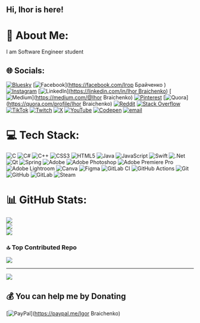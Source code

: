 ## Hi, Ihor is here!
# 💫 About Me:
I am Software Engineer student<br>


## 🌐 Socials:
[![Bluesky](https://img.shields.io/badge/bluesky-0285FF?style=for-the-badge&logo=bluesky&logoColor=%23FFFFFF)](https://bsky.app/profile/ihnore-ihor.bsky.social) [![Facebook](https://img.shields.io/badge/Facebook-%231877F2.svg?logo=Facebook&logoColor=white)](https://facebook.com/Ігор Брайченко ) [![Instagram](https://img.shields.io/badge/Instagram-%23E4405F.svg?logo=Instagram&logoColor=white)](https://instagram.com/igor_braichenko) [![LinkedIn](https://img.shields.io/badge/LinkedIn-%230077B5.svg?logo=linkedin&logoColor=white)][(https://linkedin.com/in/Ihor Braichenko](https://www.linkedin.com/in/ihorbraichenko/)) [![Medium](https://img.shields.io/badge/Medium-12100E?logo=medium&logoColor=white)](https://medium.com/@Ihor Braichenko) [![Pinterest](https://img.shields.io/badge/Pinterest-%23E60023.svg?logo=Pinterest&logoColor=white)](https://pinterest.com/igorbrajchenko) [![Quora](https://img.shields.io/badge/Quora-%23B92B27.svg?logo=Quora&logoColor=white)](https://quora.com/profile/Ihor Braichenko) [![Reddit](https://img.shields.io/badge/Reddit-%23FF4500.svg?logo=Reddit&logoColor=white)](https://reddit.com/user/u/Igor_Braichenko) [![Stack Overflow](https://img.shields.io/badge/-Stackoverflow-FE7A16?logo=stack-overflow&logoColor=white)](https://stackoverflow.com/users/Ihnore_Ihor) [![TikTok](https://img.shields.io/badge/TikTok-%23000000.svg?logo=TikTok&logoColor=white)](https://tiktok.com/@ihnore_ihor) [![Twitch](https://img.shields.io/badge/Twitch-%239146FF.svg?logo=Twitch&logoColor=white)](https://twitch.tv/Ihnore_Ihor) [![X](https://img.shields.io/badge/X-black.svg?logo=X&logoColor=white)](https://x.com/@igor_braichenko) [![YouTube](https://img.shields.io/badge/YouTube-%23FF0000.svg?logo=YouTube&logoColor=white)](https://youtube.com/@@IhnoreIhor) [![Codepen](https://img.shields.io/badge/Codepen-000000?logo=codepen&logoColor=white)](https://codepen.io/@ihor_braichenko) [![email](https://img.shields.io/badge/Email-D14836?logo=gmail&logoColor=white)](mailto:ihorbraichenko@gmail.com) 

# 💻 Tech Stack:
![C](https://img.shields.io/badge/c-%2300599C.svg?style=for-the-badge&logo=c&logoColor=white) ![C#](https://img.shields.io/badge/c%23-%23239120.svg?style=for-the-badge&logo=csharp&logoColor=white) ![C++](https://img.shields.io/badge/c++-%2300599C.svg?style=for-the-badge&logo=c%2B%2B&logoColor=white) ![CSS3](https://img.shields.io/badge/css3-%231572B6.svg?style=for-the-badge&logo=css3&logoColor=white) ![HTML5](https://img.shields.io/badge/html5-%23E34F26.svg?style=for-the-badge&logo=html5&logoColor=white) ![Java](https://img.shields.io/badge/java-%23ED8B00.svg?style=for-the-badge&logo=openjdk&logoColor=white) ![JavaScript](https://img.shields.io/badge/javascript-%23323330.svg?style=for-the-badge&logo=javascript&logoColor=%23F7DF1E) ![Swift](https://img.shields.io/badge/swift-F54A2A?style=for-the-badge&logo=swift&logoColor=white) ![.Net](https://img.shields.io/badge/.NET-5C2D91?style=for-the-badge&logo=.net&logoColor=white) ![Qt](https://img.shields.io/badge/Qt-%23217346.svg?style=for-the-badge&logo=Qt&logoColor=white) ![Spring](https://img.shields.io/badge/spring-%236DB33F.svg?style=for-the-badge&logo=spring&logoColor=white) ![Adobe](https://img.shields.io/badge/adobe-%23FF0000.svg?style=for-the-badge&logo=adobe&logoColor=white) ![Adobe Photoshop](https://img.shields.io/badge/adobe%20photoshop-%2331A8FF.svg?style=for-the-badge&logo=adobe%20photoshop&logoColor=white) ![Adobe Premiere Pro](https://img.shields.io/badge/Adobe%20Premiere%20Pro-9999FF.svg?style=for-the-badge&logo=Adobe%20Premiere%20Pro&logoColor=white) ![Adobe Lightroom](https://img.shields.io/badge/Adobe%20Lightroom-31A8FF.svg?style=for-the-badge&logo=Adobe%20Lightroom&logoColor=white) ![Canva](https://img.shields.io/badge/Canva-%2300C4CC.svg?style=for-the-badge&logo=Canva&logoColor=white) ![Figma](https://img.shields.io/badge/figma-%23F24E1E.svg?style=for-the-badge&logo=figma&logoColor=white) ![GitLab CI](https://img.shields.io/badge/gitlab%20CI-%23181717.svg?style=for-the-badge&logo=gitlab&logoColor=white) ![GitHub Actions](https://img.shields.io/badge/github%20actions-%232671E5.svg?style=for-the-badge&logo=githubactions&logoColor=white) ![Git](https://img.shields.io/badge/git-%23F05033.svg?style=for-the-badge&logo=git&logoColor=white) ![GitHub](https://img.shields.io/badge/github-%23121011.svg?style=for-the-badge&logo=github&logoColor=white) ![GitLab](https://img.shields.io/badge/gitlab-%23181717.svg?style=for-the-badge&logo=gitlab&logoColor=white) ![Steam](https://img.shields.io/badge/steam-%23000000.svg?style=for-the-badge&logo=steam&logoColor=white)
# 📊 GitHub Stats:
![](https://github-readme-stats.vercel.app/api?username=Ihnore-Ihor&theme=dark&hide_border=false&include_all_commits=false&count_private=false)<br/>
![](https://nirzak-streak-stats.vercel.app/?user=Ihnore-Ihor&theme=dark&hide_border=false)<br/>
![](https://github-readme-stats.vercel.app/api/top-langs/?username=Ihnore-Ihor&theme=dark&hide_border=false&include_all_commits=false&count_private=false&layout=compact)

### 🔝 Top Contributed Repo
![](https://github-contributor-stats.vercel.app/api?username=Ihnore-Ihor&limit=5&theme=dark&combine_all_yearly_contributions=true)

---
[![](https://visitcount.itsvg.in/api?id=Ihnore-Ihor&icon=0&color=1)](https://visitcount.itsvg.in)

  ## 💰 You can help me by Donating
  [![PayPal](https://img.shields.io/badge/PayPal-00457C?style=for-the-badge&logo=paypal&logoColor=white)](https://paypal.me/Igor Braichenko) 

  
<!-- Proudly created with GPRM ( https://gprm.itsvg.in ) -->
